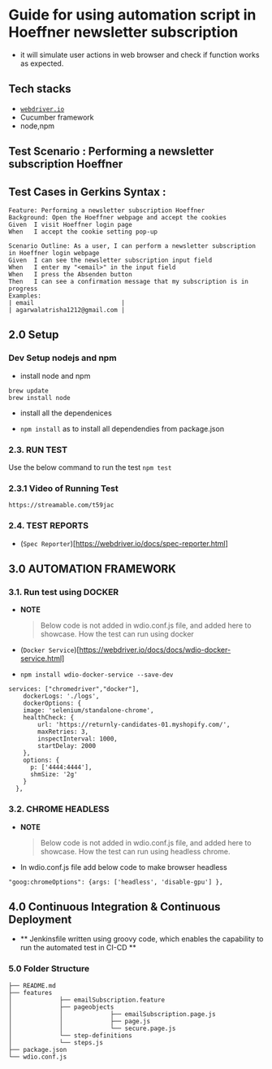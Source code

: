 # Guide for using automation script in Hoeffner newsletter subscription
- it will simulate user actions in web browser and check if function works as expected.

## Tech stacks

- [`webdriver.io`](https://webdriver.io/)
- Cucumber framework  
- node,npm

## Test Scenario : Performing a newsletter subscription Hoeffner
## Test Cases in Gerkins Syntax :
```
Feature: Performing a newsletter subscription Hoeffner
Background: Open the Hoeffner webpage and accept the cookies
Given  I visit Hoeffner login page
When   I accept the cookie setting pop-up

Scenario Outline: As a user, I can perform a newsletter subscription in Hoeffner login webpage
Given  I can see the newsletter subscription input field
When   I enter my "<email>" in the input field
When   I press the Absenden button
Then   I can see a confirmation message that my subscription is in progress
Examples:
| email                        |
| agarwalatrisha1212@gmail.com |
```

## 2.0 Setup
### Dev Setup nodejs and npm
* install node and npm
```
brew update
brew install node
```
* install all the dependenices
-  ```npm install``` as to install all dependendies from package.json

### 2.3. RUN TEST
Use the below command to run the test
```npm test```

### 2.3.1 Video of Running Test
```https://streamable.com/t59jac```

### 2.4. TEST REPORTS
- (`Spec Reporter`)[https://webdriver.io/docs/spec-reporter.html]

## 3.0 AUTOMATION FRAMEWORK

### 3.1.  Run test using DOCKER
- **NOTE**
  >Below code is not added in wdio.conf.js file, and added here to showcase. How the test can run using docker
  
- (`Docker Service`)[https://webdriver.io/docs/docs/wdio-docker-service.html]
- ```npm install wdio-docker-service --save-dev```
```
services: ["chromedriver","docker"],
	dockerLogs: './logs',
  	dockerOptions: { 
    image: 'selenium/standalone-chrome',
    healthCheck: {
		url: 'https://returnly-candidates-01.myshopify.com/',
		maxRetries: 3,
		inspectInterval: 1000,
		startDelay: 2000
	},
    options: { 
      p: ['4444:4444'],
      shmSize: '2g'
    }    
  },
  ```

### 3.2.  CHROME HEADLESS
- **NOTE**
  >Below code is not added in wdio.conf.js file, and added here to showcase. How the test can run using headless chrome.
  
- In wdio.conf.js file add below code to make browser headless
```
"goog:chromeOptions": {args: ['headless', 'disable-gpu'] },
```

## 4.0 Continuous Integration & Continuous Deployment
- ** Jenkinsfile written using groovy code, which enables the capability to run the automated test in CI-CD **


### 5.0 Folder Structure
```
├── README.md
├── features
│             ├── emailSubscription.feature
│             ├── pageobjects
│             │             ├── emailSubscription.page.js
│             │             ├── page.js
│             │             └── secure.page.js
│             └── step-definitions
│             └── steps.js
├── package.json
└── wdio.conf.js
```

